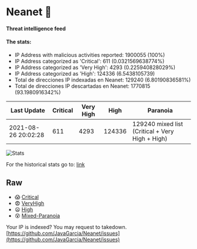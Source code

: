 # Neanet :hocho:
#### Threat intelligence feed
#### The stats:

- IP Address with malicious activities reported: 1900055 (100%)
- IP Address categorized as 'Critical':  611 (0.0321569638774%)
- IP Address categorized as 'Very High':  4293 (0.225940828029%)
- IP Address categorized as 'High':  124336 (6.5438105739)
- Total de direcciones IP indexadas en Neanet:  129240 (6.80190836581%)
- Total de direcciones IP descartadas en Neanet:  1770815 (93.1980916342%)

| Last Update | Critical | Very High | High | Paranoia |
| --- | --- | --- | --- | --- |
| 2021-08-26 20:02:28 | 611 | 4293 | 124336 | 129240 mixed list (Critical + Very High + High)|

![Stats](https://docs.google.com/spreadsheets/d/e/2PACX-1vSnaNMIXVabIpDJjufMlzH7poXnshF3mgd8Is1g9ytUEzVsP5my4Trn8f-xkoLLQ38xpL3HtmUexLo6/pubchart?oid=501124687&format=image)

For the historical stats go to: [link](/stats.csv)
## Raw
- :scream: [Critical](https://raw.githubusercontent.com/JavaGarcia/Neanet/master/blacklists/neanet_critical.txt)
- :fearful: [VeryHigh](https://raw.githubusercontent.com/JavaGarcia/Neanet/master/blacklists/neanet_veryHigh.txtt)
- :frowning: [High](https://raw.githubusercontent.com/JavaGarcia/Neanet/master/blacklists/neanet_high.txt)
- :dizzy_face: [Mixed-Paranoia](https://raw.githubusercontent.com/JavaGarcia/Neanet/master/blacklists/neanet_all.txt)


Your IP is indexed? You may request to takedown. [https://github.com/JavaGarcia/Neanet/issues](https://github.com/JavaGarcia/Neanet/issues)










































































































































































































































































































































































































































































































































































































































































































































































































































































































































































































































































































































































































































































































































































































































































































































































































































































































































































































































































































































































































































































































































































































































































































































































































































































































































































































































































































































































































































































































































































































































































































































































































































































































































































































































































































































































































































































































































































































































































































































































































































































































































































































































































































































































































































































































































































































































































































































































































































































































































































































































































































































































































































































































































































































































































































































































































































































































































































































































































































































































































































































































































































































































































































































































































































































































































































































































































































































































































































































































































































































































































































































































































































































































































































































































































































































































































































































































































































































































































































































































































































































































































































































































































































































































































































































































































